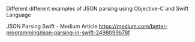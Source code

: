 
Different different examples of JSON parsing using Objective-C and Swift Language

JSON Parsing Swift - Medium Article
https://medium.com/better-programming/json-parsing-in-swift-2498099b78f
